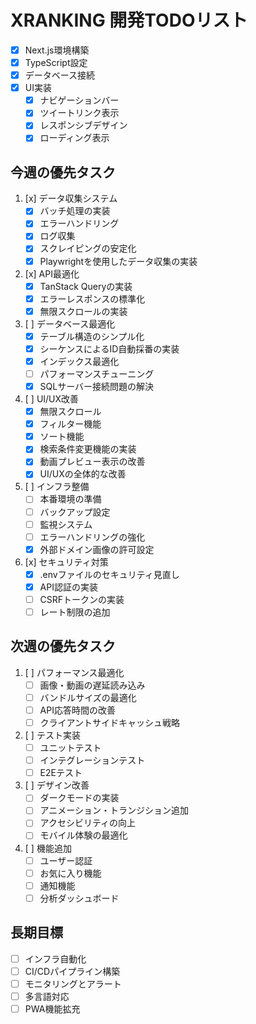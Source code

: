 # XRANKING 開発TODOリスト

- [x] Next.js環境構築
- [x] TypeScript設定
- [x] データベース接続
- [x] UI実装
  - [x] ナビゲーションバー
  - [x] ツイートリンク表示
  - [x] レスポンシブデザイン
  - [x] ローディング表示

## 今週の優先タスク
1. [x] データ収集システム
   - [x] バッチ処理の実装
   - [x] エラーハンドリング
   - [x] ログ収集
   - [x] スクレイピングの安定化
   - [x] Playwrightを使用したデータ収集の実装

2. [x] API最適化
   - [x] TanStack Queryの実装
   - [x] エラーレスポンスの標準化
   - [x] 無限スクロールの実装

3. [ ] データベース最適化
   - [x] テーブル構造のシンプル化
   - [x] シーケンスによるID自動採番の実装
   - [x] インデックス最適化
   - [ ] パフォーマンスチューニング
   - [x] SQLサーバー接続問題の解決

4. [ ] UI/UX改善
   - [x] 無限スクロール
   - [x] フィルター機能
   - [x] ソート機能
   - [x] 検索条件変更機能の実装
   - [x] 動画プレビュー表示の改善
   - [x] UI/UXの全体的な改善

5. [ ] インフラ整備
   - [ ] 本番環境の準備
   - [ ] バックアップ設定
   - [ ] 監視システム
   - [ ] エラーハンドリングの強化
   - [x] 外部ドメイン画像の許可設定

6. [x] セキュリティ対策
   - [x] .envファイルのセキュリティ見直し
   - [x] API認証の実装
   - [ ] CSRFトークンの実装
   - [ ] レート制限の追加

## 次週の優先タスク
1. [ ] パフォーマンス最適化
   - [ ] 画像・動画の遅延読み込み
   - [ ] バンドルサイズの最適化
   - [ ] API応答時間の改善
   - [ ] クライアントサイドキャッシュ戦略

2. [ ] テスト実装
   - [ ] ユニットテスト
   - [ ] インテグレーションテスト
   - [ ] E2Eテスト

3. [ ] デザイン改善
   - [ ] ダークモードの実装
   - [ ] アニメーション・トランジション追加
   - [ ] アクセシビリティの向上
   - [ ] モバイル体験の最適化

4. [ ] 機能追加
   - [ ] ユーザー認証
   - [ ] お気に入り機能
   - [ ] 通知機能
   - [ ] 分析ダッシュボード

## 長期目標
- [ ] インフラ自動化
- [ ] CI/CDパイプライン構築
- [ ] モニタリングとアラート
- [ ] 多言語対応
- [ ] PWA機能拡充